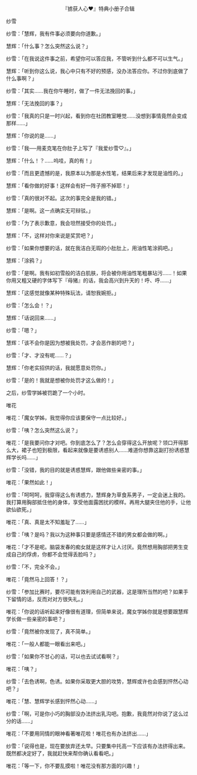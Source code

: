 <p align="center">『掳获人心❤』特典小册子合辑</p>

纱雪

纱雪：「慧辉，我有件事必须要向你道歉。」

慧辉：「什么事？怎么突然这么说？」

纱雪：「在我说这件事之前，希望你可以答应我，不管听到什么都不可以生气。」

慧辉：「听到你这么说，我心中只有不好的预感，没办法答应你。不过你到底做了什么事啊？」

纱雪：「其实……我在你午睡时，做了一件无法挽回的事。」

慧辉：「无法挽回的事？」

纱雪：「我真的只是一时兴起，看到你在社团教室睡觉……没想到事情竟然会变成那样……」

慧辉：「你说的是……」

纱雪：「我──用麦克笔在你肚子上写了『我爱纱雪♡』。」

慧辉：「什么！？……呜哇，真的有！」

纱雪：「而且更遗憾的是，我原本以为那是水性笔，结果后来才发现是油性的。」

慧辉：「看你做的好事！这样会有好一阵子擦不掉耶！」

纱雪：「真的很对不起。这次的事完全是我的错。」

慧辉：「是啊。这一点确实无可辩驳。」

纱雪：「为了表示歉意，我会坦然接受你的处罚。」

慧辉：「不，这样对你来说是奖赏吧？」

纱雪：「如果你想要的话，就在我洁白无瑕的小肚肚上，用油性笔涂鸦吧。」

慧辉：「涂鸦？」

纱雪：「是啊。我有如初雪般的洁白肌肤，将会被你用油性笔粗暴玷污……！如果你用又粗又硬的字体写下『母猪』的话，我会高兴到升天的！呼、呼……」

慧辉：「这感觉就像某种特殊玩法，请恕我婉拒。」

纱雪：「怎么会！？」

慧辉：「话说回来……」

纱雪：「嗯？」

慧辉：「该不会你是因为想被我处罚，才会恶作剧的吧？」

纱雪：「才、才没有呢……？」

慧辉：「你老实招供的话，我就愿意处罚你。」

纱雪：「是的！我就是想被你处罚才这么做的！」

之后，纱雪学姊被罚跪了一个小时。

唯花

唯花：「魔女学姊，我觉得你应该要保守一点比较好。」

纱雪：「咦？怎么突然这么说？」

唯花：「是我要问你才对吧。你到底怎么了？怎么会穿得这么开放呢？领口开得那么大，裙子也短到极限，看起来就像是要诱惑别人……难道你想靠这副打扮诱惑慧辉学长吗……」

纱雪：「没错，我的目的就是诱惑慧辉，跟他做些亲密的事。」

唯花：「果然如此！」

纱雪：「呵呵呵，我穿得这么有诱惑力，慧辉身为草食系男子，一定会迷上我的。我打算用胸部抵住他的身体，享受他面露困扰的模样。再用大腿夹住他的手，让他欲仙欲死。」

唯花：「真、真是太不知羞耻了……」

纱雪：「咦？是吗？我以为这种事只要是感情还不错的男女都会做的啊。」

唯花：「才不是呢。脑袋发春的痴女就是这样才让人讨厌。竟然想用胸部把男生变成自己的俘虏，你都不会觉得丢脸吗？」

纱雪：「不，完全不会。」

唯花：「竟然马上回答！？」

纱雪：「参加比赛时，要尽可能有效利用自己的武器，这是理所当然的吧？如果手下留情的话，反而对对方很失礼。」

唯花：「你说的话听起来好像很有道理，但简单来说，魔女学姊你就是想要跟慧辉学长做一些亲密的事吧？」

纱雪：「竟然被你发现了，真不简单。」

唯花：「一般人都能一眼看出来吧。」

纱雪：「如果你不甘心的话，可以也去试试看啊？」

唯花：「咦？」

纱雪：「去色诱啊，色诱。如果你采取更大胆的攻势，慧辉或许也会感到怦然心动吧？」

唯花：「慧、慧辉学长感到怦然心动……」

纱雪：「啊，可是你小巧的胸部没办法挤出乳沟吧。抱歉，我竟然对你说了这么过分的话……」

唯花：「不要用同情的眼神看著唯花啦！唯花也有办法挤出……」

纱雪：「说得也是，现在要放弃还太早。只要集中托高一下应该有办法挤得出来。既然都决定好了，我就赶快来帮你确认看看吧。」

唯花：「等一下，你不要乱摸啦！唯花没有那方面的兴趣！」

